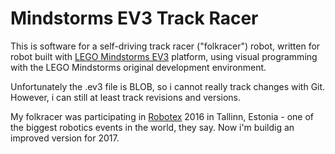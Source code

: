 # Mindstorms EV3 Track Racer

This is software for a self-driving track racer ("folkracer") robot, written for robot built with [LEGO Mindstorms EV3](https://www.lego.com/mindstorms "LEGO Mindstorms EV3") platform, using visual programming with the LEGO Mindstorms original development environment.

Unfortunately the .ev3 file is BLOB, so i cannot really track changes with Git. However, i can still at least track revisions and versions.

My folkracer was participating in [Robotex](http://www.robotex.ee "Robotex") 2016 in Tallinn, Estonia - one of the biggest robotics events in the world, they say. Now i'm buildig an improved version for 2017.
